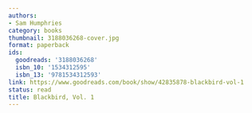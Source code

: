 ```yaml
---
authors:
- Sam Humphries
category: books
thumbnail: 3188036268-cover.jpg
format: paperback
ids:
  goodreads: '3188036268'
  isbn_10: '1534312595'
  isbn_13: '9781534312593'
link: https://www.goodreads.com/book/show/42835878-blackbird-vol-1
status: read
title: Blackbird, Vol. 1
---
```

